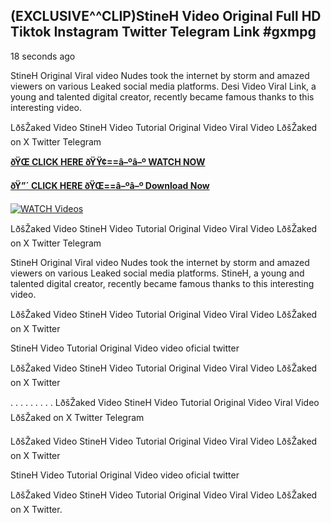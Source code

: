 ## (EXCLUSIVE^^CLIP)StineH Video Original Full HD Tiktok Instagram Twitter Telegram Link #gxmpg

18 seconds ago

StineH Original Viral video Nudes took the internet by storm and amazed viewers on various Leaked social media platforms. Desi Video Viral Link, a young and talented digital creator, recently became famous thanks to this interesting video.

LðšŽaked Video StineH Video Tutorial Original Video Viral Video LðšŽaked on X Twitter Telegram

**[ðŸŒ CLICK HERE ðŸŸ¢==â–ºâ–º WATCH NOW](https://clips-mediaa.blogspot.com/2025/02/video-viral-download.html)**

**[ðŸ”´ CLICK HERE ðŸŒ==â–ºâ–º Download Now](https://clips-mediaa.blogspot.com/2025/02/video-viral-download.html)**

[![WATCH Videos](https://i.imgur.com/dJHk4Zq.gif)](https://clips-mediaa.blogspot.com/2025/02/video-viral-download.html)

LðšŽaked Video StineH Video Tutorial Original Video Viral Video LðšŽaked on X Twitter Telegram

StineH Original Viral video Nudes took the internet by storm and amazed viewers on various Leaked social media platforms. StineH, a young and talented digital creator, recently became famous thanks to this interesting video.

LðšŽaked Video StineH Video Tutorial Original Video Viral Video LðšŽaked on X Twitter

StineH Video Tutorial Original Video video oficial twitter

LðšŽaked Video StineH Video Tutorial Original Video Viral Video LðšŽaked on X Twitter

. . . . . . . . . LðšŽaked Video StineH Video Tutorial Original Video Viral Video LðšŽaked on X Twitter Telegram

LðšŽaked Video StineH Video Tutorial Original Video Viral Video LðšŽaked on X Twitter

StineH Video Tutorial Original Video video oficial twitter

LðšŽaked Video StineH Video Tutorial Original Video Viral Video LðšŽaked on X Twitter.